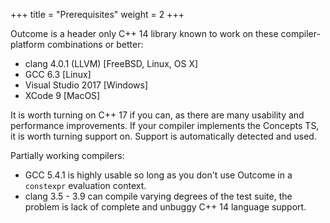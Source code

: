 +++
title = "Prerequisites"
weight = 2
+++

Outcome is a header only C++ 14 library known to work on these compiler-platform combinations or better:

- clang 4.0.1 (LLVM) [FreeBSD, Linux, OS X]
- GCC 6.3 [Linux]
- Visual Studio 2017 [Windows]
- XCode 9 [MacOS]

It is worth turning on C++ 17 if you can, as there are many usability and performance improvements.
If your compiler implements the Concepts TS, it is worth turning support on. Support is automatically
detected and used.


Partially working compilers:

- GCC 5.4.1 is highly usable so long as you don't use Outcome in a `constexpr` evaluation context.
- clang 3.5 - 3.9 can compile varying degrees of the test suite, the problem is lack of complete and unbuggy C++ 14 language support.
